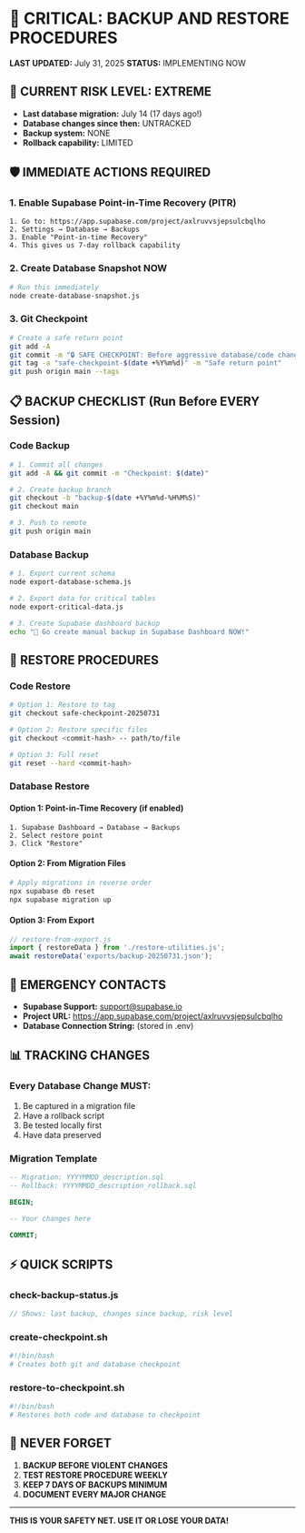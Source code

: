 # 🚨 CRITICAL: BACKUP AND RESTORE PROCEDURES

**LAST UPDATED:** July 31, 2025
**STATUS:** IMPLEMENTING NOW

## 🔴 CURRENT RISK LEVEL: EXTREME
- **Last database migration:** July 14 (17 days ago!)
- **Database changes since then:** UNTRACKED
- **Backup system:** NONE
- **Rollback capability:** LIMITED

## 🛡️ IMMEDIATE ACTIONS REQUIRED

### 1. Enable Supabase Point-in-Time Recovery (PITR)
```
1. Go to: https://app.supabase.com/project/axlruvvsjepsulcbqlho
2. Settings → Database → Backups
3. Enable "Point-in-time Recovery"
4. This gives us 7-day rollback capability
```

### 2. Create Database Snapshot NOW
```bash
# Run this immediately
node create-database-snapshot.js
```

### 3. Git Checkpoint
```bash
# Create a safe return point
git add -A
git commit -m "🔒 SAFE CHECKPOINT: Before aggressive database/code changes"
git tag -a "safe-checkpoint-$(date +%Y%m%d)" -m "Safe return point"
git push origin main --tags
```

## 📋 BACKUP CHECKLIST (Run Before EVERY Session)

### Code Backup
```bash
# 1. Commit all changes
git add -A && git commit -m "Checkpoint: $(date)"

# 2. Create backup branch
git checkout -b "backup-$(date +%Y%m%d-%H%M%S)"
git checkout main

# 3. Push to remote
git push origin main
```

### Database Backup
```bash
# 1. Export current schema
node export-database-schema.js

# 2. Export data for critical tables
node export-critical-data.js

# 3. Create Supabase dashboard backup
echo "📸 Go create manual backup in Supabase Dashboard NOW!"
```

## 🔄 RESTORE PROCEDURES

### Code Restore
```bash
# Option 1: Restore to tag
git checkout safe-checkpoint-20250731

# Option 2: Restore specific files
git checkout <commit-hash> -- path/to/file

# Option 3: Full reset
git reset --hard <commit-hash>
```

### Database Restore

#### Option 1: Point-in-Time Recovery (if enabled)
```
1. Supabase Dashboard → Database → Backups
2. Select restore point
3. Click "Restore"
```

#### Option 2: From Migration Files
```bash
# Apply migrations in reverse order
npx supabase db reset
npx supabase migration up
```

#### Option 3: From Export
```javascript
// restore-from-export.js
import { restoreData } from './restore-utilities.js';
await restoreData('exports/backup-20250731.json');
```

## 🚨 EMERGENCY CONTACTS

- **Supabase Support:** support@supabase.io
- **Project URL:** https://app.supabase.com/project/axlruvvsjepsulcbqlho
- **Database Connection String:** (stored in .env)

## 📊 TRACKING CHANGES

### Every Database Change MUST:
1. Be captured in a migration file
2. Have a rollback script
3. Be tested locally first
4. Have data preserved

### Migration Template
```sql
-- Migration: YYYYMMDD_description.sql
-- Rollback: YYYYMMDD_description_rollback.sql

BEGIN;

-- Your changes here

COMMIT;
```

## ⚡ QUICK SCRIPTS

### check-backup-status.js
```javascript
// Shows: last backup, changes since backup, risk level
```

### create-checkpoint.sh
```bash
#!/bin/bash
# Creates both git and database checkpoint
```

### restore-to-checkpoint.sh
```bash
#!/bin/bash
# Restores both code and database to checkpoint
```

## 🔴 NEVER FORGET
1. **BACKUP BEFORE VIOLENT CHANGES**
2. **TEST RESTORE PROCEDURE WEEKLY**
3. **KEEP 7 DAYS OF BACKUPS MINIMUM**
4. **DOCUMENT EVERY MAJOR CHANGE**

---
**THIS IS YOUR SAFETY NET. USE IT OR LOSE YOUR DATA!**